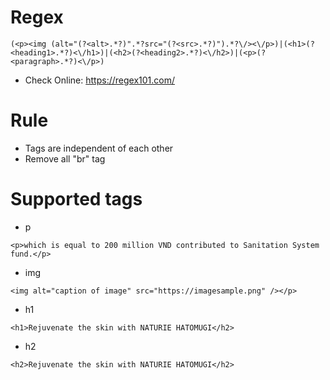 # Regex
```(<p><img (alt="(?<alt>.*?)".*?src="(?<src>.*?)").*?\/><\/p>)|(<h1>(?<heading1>.*?)<\/h1>)|(<h2>(?<heading2>.*?)<\/h2>)|(<p>(?<paragraph>.*?)<\/p>)```
- Check Online: https://regex101.com/
# Rule
- Tags are independent of each other
- Remove all "br" tag
# Supported tags
- p

```<p>which is equal to 200 million VND contributed to Sanitation System fund.</p>```

- img

```<img alt="caption of image" src="https://imagesample.png" /></p>```

- h1

```<h1>Rejuvenate the skin with NATURIE HATOMUGI</h2>```

- h2

```<h2>Rejuvenate the skin with NATURIE HATOMUGI</h2>```
